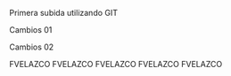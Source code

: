 Primera subida utilizando GIT


Cambios 01


Cambios 02

FVELAZCO
FVELAZCO
FVELAZCO
FVELAZCO
FVELAZCO